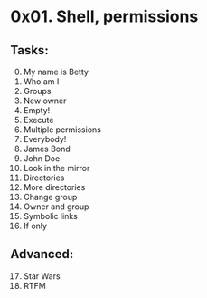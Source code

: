 # 0x01. Shell, permissions

## Tasks:

0. My name is Betty
1. Who am I
2. Groups 
3. New owner
4. Empty!
5. Execute 
6. Multiple permissions
7. Everybody!
8. James Bond
9. John Doe 
10. Look in the mirror
11. Directories 
12. More directories
13. Change group 
14. Owner and group
15. Symbolic links
16. If only

## Advanced:
 
17. Star Wars
18. RTFM
